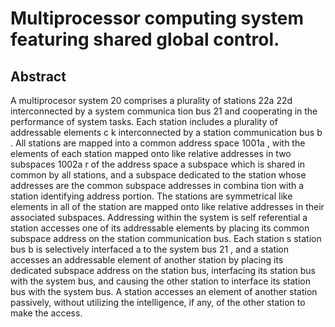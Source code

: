 # Multiprocessor computing system featuring shared global control.

## Abstract
A multiprocesor system 20 comprises a plurality of stations 22a 22d interconnected by a system communica tion bus 21 and cooperating in the performance of system tasks. Each station includes a plurality of addressable elements c k interconnected by a station communication bus b . All stations are mapped into a common address space 1001a , with the elements of each station mapped onto like relative addresses in two subspaces 1002a r of the address space a subspace which is shared in common by all stations, and a subspace dedicated to the station whose addresses are the common subspace addresses in combina tion with a station identifying address portion. The stations are symmetrical like elements in all of the station are mapped onto like relative addresses in their associated subspaces. Addressing within the system is self referential a station accesses one of its addressable elements by placing its common subspace address on the station communication bus. Each station s station bus b is selectively interfaced a to the system bus 21 , and a station accesses an addressable element of another station by placing its dedicated subspace address on the station bus, interfacing its station bus with the system bus, and causing the other station to interface its station bus with the system bus. A station accesses an element of another station passively, without utilizing the intelligence, if any, of the other station to make the access.